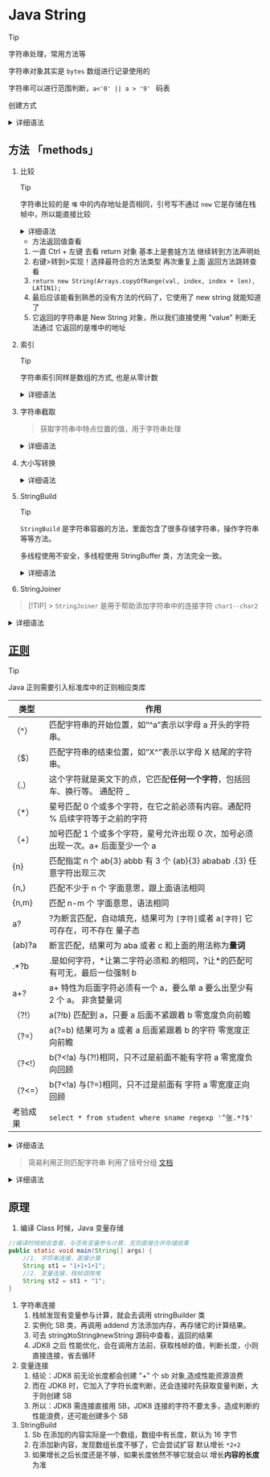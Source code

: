 # Java String

> [!TIP]
> 字符串处理，常用方法等
>
> 字符串对象其实是 `bytes` 数组进行记录使用的
>
> 字符串可以进行范围判断，`a<'0' || a > '9' ` 码表

创建方式

<details>
<summary>详细语法</summary>

```java
final String text = "ABC";

char[] cars = {'A', 'B', 'C', 'D', 'E', 'F', 'G', 'H'};
String test = new String(cars);

byte[] bytes = {97, 98, 99}; // A,B,C Ascll码表
final String str = new String(bytes);
```

</details>

## 方法 「methods」

1. 比较

   > [!TIP]
   > 字符串比较的是 `堆` 中的内存地址是否相同，引号写不通过 `new` 它是存储在栈帧中，所以能直接比较

   <details>
   <summary>详细语法</summary>

   ```java
     import java.util.Objects;

     public static void main(String[] args){
       String b = 0;
        String c = 1;

        String a = new String(1);

        boolean result = b == c; //true
        boolean result = b == a; //false
        boolean result = Objects.equals(b, a); //true equals 方法判断对象值，而不是地址

        Scanner scanner = new Scanner(System.in);
        String input = scanner.nextLine();

        System.out.println(input=="value"); //false

        //它返回的字符串是 New String 对象，所以我们直接使用 "value" 判断无法通过 它返回的是堆中的地址

        // 所以我们需要使用 equals 方法来判断字符串是否相等

        // 或者使用 Objects.equals 方法来判断字符串是否相等

        System.out.println(input.equals("value")); //true
     }
   ```
   
   </details>

   - 方法返回值查看

   1. 一直 Ctrl + 左键 去看 return 对象 基本上是套娃方法 继续转到方法声明处
   2. 右键>转到>实现！选择最符合的方法类型 再次重复上面 返回方法跳转查看
   3. `return new String(Arrays.copyOfRange(val, index, index + len), LATIN1);`
   4. 最后应该能看到熟悉的没有方法的代码了，它使用了 new string 就能知道了
   5. 它返回的字符串是 New String 对象，所以我们直接使用 "value" 判断无法通过 它返回的是堆中的地址

2. 索引

   > [!TIP]
   > 字符串索引同样是数组的方式, 也是从零计数

   <details>
   <summary>详细语法</summary>

   ```java
   public static void main(String[] args){
     Scanner scanner = new Scanner(System.in);

     String str = scanner.nextLine();//? 获取输入字符串

     char c = str.charAt(0); // 取第一个字符

     for (int i = 0; i < str.length(); i++) {
            System.out.println(d.charAt(i));
          }
     }
   ```

   </details>

3. 字符串截取

   > 获取字符串中特点位置的值，用于字符串处理

   <details>
   <summary>详细语法</summary>

   ```java
   public static void main(String[] args) {
      String num = "12345678901";

      String stat = num.substring(0,3);

      String end = num.substring(7); //获取后面四位，参数为开始位置
   }
   ```

   </details>
   
4. 大小写转换

   <details>
   <summary>详细语法</summary>

   ```java
   public static void main(String[] args) {
      String num = "123456789";
      for (int i = 0; i < num.length(); i++) {
         System.out.println(uppercase(num.charAt(i)));
      }
   }

   public static String uppercase(char num){
      String[] list = {"零","壹","贰","叁","肆","伍","陆","柒","捌","玖"};

      return list[Integer.parseInt(num+"")];
   }
   ```

   </details>

5. StringBuild

   > [!TIP]
   > `StringBuild` 是字符串容器的方法，里面包含了很多存储字符串，操作字符串等等方法。
   >
   > 多线程使用不安全，多线程使用 StringBuffer 类，方法完全一致。

   <details>
   <summary>详细语法</summary>

   ```java

   public static void main(String[] args) {
      StringBuilder Box = new StringBuilder("default");
      //添加新的内容
      Box.append("1");
      //移除第一位字符
      Box.delete(0,1);
      //移除单字符，参数为序号
      Box.deleteCharAt(2);
      //似乎是排序？
      Box.indexOf("1",20);
      //反转
      Box.reverse();
      //获取长度
      Box.length();
      //转换字符类型，直接打印对象是内存地址
      Box.toString();
      //链式编程是指方法在一行内写完,面试会用到吧
      Box.append("1").append("2").append("3");
   }
   ```

   </details>

6. StringJoiner

> [!TIP] > `StringJoiner` 是用于帮助添加字符串中的连接字符 `char1--char2`

<details>
<summary>详细语法</summary>

```java
import java.util.StringJoiner;

public static void main(String[] args) {
    StringJoiner Box = new StringJoiner("-", "[", "]");//三个参数：连接词，预加词，追加词
    // 添加了A和B 输出：[a-b]
    StringJoiner Box = new StringJoiner("=");
    Box.add(A).add("1");
    System.out.println(Box);
}
```

</details>

## [正则](../../Mysql/Get%20started.md#模糊查询正则查询)

> [!TIP]
> Java 正则需要引入标准库中的正则相应类库

| 类型     | 作用                                                                             |
| -------- | -------------------------------------------------------------------------------- |
| （^）    | 匹配字符串的开始位置，如“^a”表示以字母 a 开头的字符串。                          |
| （$）    | 匹配字符串的结束位置，如“X^”表示以字母 X 结尾的字符串。                          |
| （.）    | 这个字符就是英文下的点，它匹配**任何一个字符**，包括回车、换行等。 通配符 \_     |
| （\*）   | 星号匹配 0 个或多个字符，在它之前必须有内容。通配符 % 后续字符等于之前的字符     |
| （+）    | 加号匹配 1 个或多个字符，星号允许出现 0 次，加号必须出现一次。a+ 后面至少一个 a  |
| {n}      | 匹配指定 n 个 ab{3} abbb 有 3 个 (ab){3} ababab .{3} 任意字符出现三次            |
| {n,}     | 匹配不少于 n 个 字面意思，跟上面语法相同                                         |
| {n,m}    | 匹配 n-m 个 字面意思，语法相同                                                   |
| a?       | ?为断言匹配，自动填充，结果可为 `[字符]`或者 a`[字符]` 它可存在，可不存在 量子态 |
| (ab)?a   | 断言匹配，结果可为 aba 或者 c 和上面的用法称为**量词**                           |
| .\*?b    | .是如何字符，\*让第二字符必须和.的相同，?让\*的匹配可有可无，最后一位强制 b      |
| a+?      | a+ 特性为后面字符必须有一个 a，要么单 a 要么出至少有 2 个 a。 非贪婪量词         |
| （?!）   | a(?!b) 匹配到 a，只要 a 后面不紧跟着 b 零宽度负向前瞻                            |
| （?=）   | a(?=b) 结果可为 a 或者 a 后面紧跟着 b 的字符 零宽度正向前瞻                      |
| （?<!）  | b(?<!a) 与(?!)相同，只不过是前面不能有字符 a 零宽度负向回顾                      |
| （?<=）  | b(?<!a) 与(?=)相同，只不过是前面有 字符 a 零宽度正向回顾                         |
| 考验成果 | `select * from student where sname regexp '^张.*?$'`                             |

<details>
<summary>详细语法</summary>

1. `'字符'` ：相当于 '%字符%'
2. `|`：表示或 匹配多数据
3. `.+`：**当前字段** `.` 匹配任意字符 `+` 包括空格、换行符等。
4. `[]`：**当前字段** 匹配指定范围内的字符。`[a-z]` `[1-9]` `[a-zA-Z0-9]` 高版本不区分大小写。
5. `[^]`：匹配不在指定范围内的字符。 无法使用 可在表达式前添加 `NOT`
6. `[5|6|7|8|9]` : 不代表或 它识别为 | 为字符了。`^[5|6|7]` 才能表达 或
7. `[5|6|7]$` 匹配以 5、6、7 结尾的字符串。
8. 字节匹配
9. `^.{10}$` 匹配 10 个字节的字符串。 `[a-z{10}$]` 英文 10 字节
10. UTF8 编码下，一个中文字符占 3 个字节。 GBK 2 个字节。
11. 英文字符占 1 个字节。 GBK 1 个字节。
12. 数字占 1 个字节。 GBK 1 个字节。
13. `BINARY ^'[A-Z]{10}$'` 匹配大写字母 10 个字节的字符串。
14. `^.{10}|` 匹配 10 个字节的字符串或以 | 结尾的字符串。
15. `^[0-9.]{6}$` 匹配 6 位数字或小数点的字符串。| 版本号
16. `^1[0-9.]{5}$` 以 1 开头 数字 或者 . 是 5 字节的 字符串。
17. `^1[0-9.]{4}7$` 首为 1 末为 7 ……
18. `{4,6}$` 匹配 4-6 字节的字符串。
19. `^(.{1}|.{7})$` 匹配 为 1 或 7 字节的单个字符
20. `^[^ -~]` 首字中文。`[^]` 为非字符。`- ~` 从空格到~ ASCII 所有字符。
21. `^([a-z]|[0-9]|[A-Z])+$` 匹配不包含空格、换行符、中文的字符串。
22. `\\d` 匹配数字。
23. `\\D` 匹配非数字。
24. `\\w` 匹配单词字符。
25. `\\W` 匹配非单词字符。
26. `\\s` 匹配空白字符。
27. `\\S` 匹配非空白字符。
28. `\\b` 匹配单词边界。
29. `\\B` 匹配非单词边界。
30. `^` 表示行的开始
31. `.`匹配任何单个字符(除了换行符)
32. `$` 表示行的结束
33. `[]` 表示范围！一个字符为你的表达式内
34. `\\.` 特殊符号须转义！`[,]` 范围内可不用转义
35. `()` 正则表达式结果分组

</details>

> 简易利用正则匹配字符串 利用了括号分组 [文档](https://www.runoob.com/java/java-regular-expressions.html)

<details>
<summary>详细语法</summary>

```java
import java.util.regex; //Pattern 正则表达式 //matcher 匹配对象
import java.util.regex.Matcher;
import java.util.regex.Pattern;

public static void main(String[] args) {
    String number;
    number = "15023389356";

    Pattern r = Pattern.compile("^(.{3})(.{5})(.{3})");
    Matcher m = r.matcher(number);

    while (m.find()) {
        System.out.println(m.group(0)); // 全部结果，没打组的返回对象
        System.out.println(m.group(1));
        System.out.println(m.group(2));
        System.out.println(m.group(3));
    }
}
```

</details>

## 原理

1. 编译 Class 时候，Java 变量存储

```java
//编译时栈帧会查看，与否有变量参与计算，无则直接合并存储结果
public static void main(String[] args) {
    //1. 字符串连接，直接计算
    String st1 = "1+1+1+1";
    //2. 变量连接，栈帧调用堆
    String st2 = st1 + "1";
}
```

1. 字符串连接
   1. 栈帧发现有变量参与计算，就会去调用 stringBuilder 类
   2. 实例化 SB 类，再调用 addend 方法添加内存，再存储它的计算结果。
   3. 可去 string》toString》newString 源码中查看，返回的结果
   4. JDK8 之后 性能优化，会在调用方法前，获取栈帧的值，判断长度，小则直接连接，省去循环
2. 变量连接
   1. 结论：JDK8 前无论长度都会创建 "+" 个 sb 对象,造成性能资源浪费
   2. 而在 JDK8 时，它加入了字符长度判断，还会连接时先获取变量判断，大于则创建 SB
   3. 所以：JDK8 需连接直接用 SB，JDK8 连接的字符不要太多，造成判断的性能浪费，还可能创建多个 SB
3. StringBuild
   1. Sb 在添加的内容实际是一个数组，数组中有长度，默认为 16 字节
   2. 在添加新内容，发现数组长度不够了，它会尝试扩容 默认增长 `*2+2`
   3. 如果增长之后长度还是不够，如果长度依然不够它就会以 增长**内容的长度**为准
